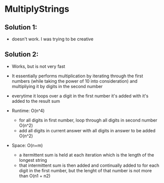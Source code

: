 # MultiplyStrings

## Solution 1:
- doesn't work. I was trying to be creative

## Solution 2: 
- Works, but is not very fast
- It essentially performs multiplication by iterating through the first numbers (while taking the power of 10 into consideration) and multipliying it by digits in the second number
- everytime it loops over a digit in the first number it's added with it's added to the result sum

- Runtime: O(n^4)
  - for all digits in first number, loop through all digits in second number O(n^2)
  - add all digits in current answer with all digits in answer to be added O(n^2)
- Space: O(n+m)
  - a itermittent sum is held at each iteration which is the length of the longest string
  - that intermittent sum is then added and continually added to for each digit in the first number, but the lenght of that number is not more than O(n1 + n2)
